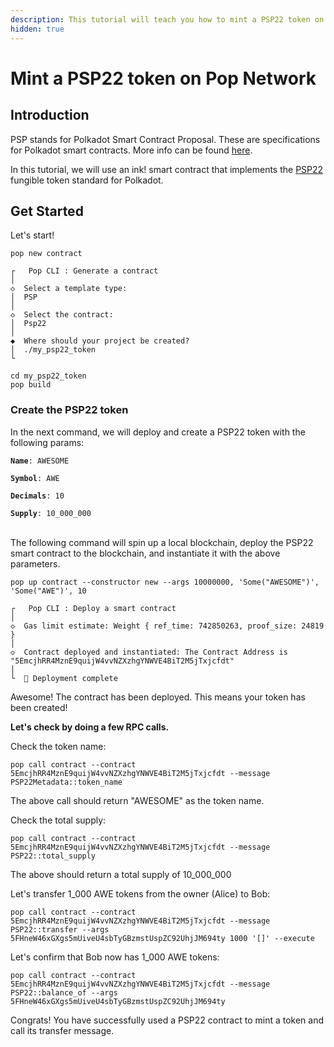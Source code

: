 ```yaml
---
description: This tutorial will teach you how to mint a PSP22 token on Pop Network
hidden: true
---
```


# Mint a PSP22 token on Pop Network

## Introduction

PSP stands for Polkadot Smart Contract Proposal. These are specifications for Polkadot smart contracts. More info can be found [here](https://github.com/inkdevhub/standards).

In this tutorial, we will use an ink! smart contract that implements the [PSP22](https://github.com/inkdevhub/standards/blob/master/PSPs/psp-22.md) fungible token standard for Polkadot.

## Get Started

Let's start!

```
pop new contract
```

```
┌   Pop CLI : Generate a contract
│
◇  Select a template type: 
│  PSP 
│
◇  Select the contract:
│  Psp22 
│
◆  Where should your project be created?
│  ./my_psp22_token 
└  
```

```
cd my_psp22_token
pop build
```

### Create the PSP22 token

In the next command, we will deploy and create a PSP22 token with the following params:

**`Name`**`: AWESOME`

**`Symbol`**`: AWE`

**`Decimals`**`: 10`

**`Supply`**`: 10_000_000`

\
The following command will spin up a local blockchain, deploy the PSP22 smart contract to the blockchain, and instantiate it with the above parameters.

```
pop up contract --constructor new --args 10000000, 'Some("AWESOME")', 'Some("AWE")', 10
```

```
┌   Pop CLI : Deploy a smart contract
│
◇  Gas limit estimate: Weight { ref_time: 742850263, proof_size: 24819 }
│
◇  Contract deployed and instantiated: The Contract Address is "5EmcjhRR4MznE9quijW4vvNZXzhgYNWVE4BiT2M5jTxjcfdt"
│
└  🚀 Deployment complete
```

Awesome! The contract has been deployed. This means your token has been created!



**Let's check by doing a few RPC calls.**

Check the token name:

```
pop call contract --contract 5EmcjhRR4MznE9quijW4vvNZXzhgYNWVE4BiT2M5jTxjcfdt --message PSP22Metadata::token_name
```

The above call should return "AWESOME" as the token name.



Check the total supply:

```
pop call contract --contract 5EmcjhRR4MznE9quijW4vvNZXzhgYNWVE4BiT2M5jTxjcfdt --message PSP22::total_supply
```

The above should return a total supply of 10\_000\_000



Let's transfer 1\_000 AWE tokens from the owner (Alice) to Bob:

```
pop call contract --contract 5EmcjhRR4MznE9quijW4vvNZXzhgYNWVE4BiT2M5jTxjcfdt --message PSP22::transfer --args 5FHneW46xGXgs5mUiveU4sbTyGBzmstUspZC92UhjJM694ty 1000 '[]' --execute
```

Let's confirm that Bob now has 1\_000 AWE tokens:

```
pop call contract --contract 5EmcjhRR4MznE9quijW4vvNZXzhgYNWVE4BiT2M5jTxjcfdt --message PSP22::balance_of --args 5FHneW46xGXgs5mUiveU4sbTyGBzmstUspZC92UhjJM694ty
```



Congrats! You have successfully used a PSP22 contract to mint a token and call its transfer message.
